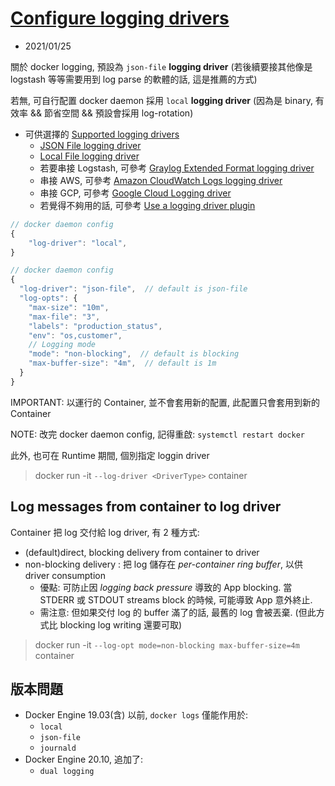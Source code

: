 # [Configure logging drivers](https://docs.docker.com/config/containers/logging/configure/)

- 2021/01/25

關於 docker logging, 預設為 `json-file` **logging driver** (若後續要接其他像是 logstash 等等需要用到 log parse 的軟體的話, 這是推薦的方式)

若無, 可自行配置 docker daemon 採用 `local` **logging driver** (因為是 binary, 有效率 && 節省空間 && 預設會採用 log-rotation)

- 可供選擇的 [Supported logging drivers](https://docs.docker.com/config/containers/logging/configure/#supported-logging-drivers)
  - [JSON File logging driver](https://docs.docker.com/config/containers/logging/json-file/)
  - [Local File logging driver](https://docs.docker.com/config/containers/logging/local/)
  - 若要串接 Logstash, 可參考 [Graylog Extended Format logging driver](https://docs.docker.com/config/containers/logging/gelf/)
  - 串接 AWS, 可參考 [Amazon CloudWatch Logs logging driver](https://docs.docker.com/config/containers/logging/awslogs/)
  - 串接 GCP, 可參考 [Google Cloud Logging driver](https://docs.docker.com/config/containers/logging/gcplogs/)
  - 若覺得不夠用的話, 可參考 [Use a logging driver plugin](https://docs.docker.com/config/containers/logging/plugins/)

```js
// docker daemon config
{
    "log-driver": "local",
}
```

```js
// docker daemon config
{
  "log-driver": "json-file",  // default is json-file
  "log-opts": {
    "max-size": "10m",
    "max-file": "3",
    "labels": "production_status",
    "env": "os,customer",
    // Logging mode
    "mode": "non-blocking",  // default is blocking
    "max-buffer-size": "4m",  // default is 1m
  }
}
```

IMPORTANT: 以運行的 Container, 並不會套用新的配置, 此配置只會套用到新的 Container

NOTE: 改完 docker daemon config, 記得重啟: `systemctl restart docker`

此外, 也可在 Runtime 期間, 個別指定 loggin driver

> docker run -it `--log-driver <DriverType>` container


## Log messages from container to log driver

Container 把 log 交付給 log driver, 有 2 種方式:

- (default)direct, blocking delivery from container to driver
- non-blocking delivery : 把 log 儲存在 *per-container ring buffer*, 以供 driver consumption
  - 優點: 可防止因 *logging back pressure* 導致的 App blocking. 當 STDERR 或 STDOUT streams block 的時候, 可能導致 App 意外終止.
  - 需注意: 但如果交付 log 的 buffer 滿了的話, 最舊的 log 會被丟棄. (但此方式比 blocking log writing 還要可取)

> docker run -it `--log-opt mode=non-blocking max-buffer-size=4m` container


## 版本問題

- Docker Engine 19.03(含) 以前, `docker logs` 僅能作用於:
  - `local`
  - `json-file`
  - `journald`
- Docker Engine 20.10, 追加了:
  - `dual logging`
